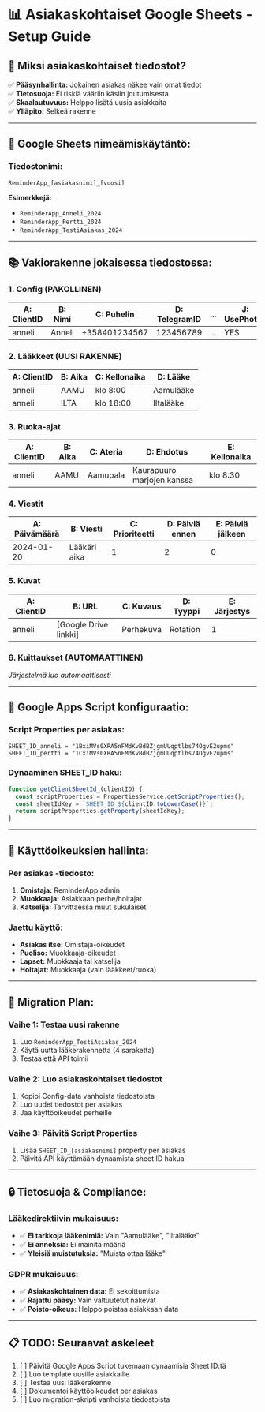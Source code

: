 # 📊 Asiakaskohtaiset Google Sheets - Setup Guide

## 🎯 **Miksi asiakaskohtaiset tiedostot?**

✅ **Pääsynhallinta:** Jokainen asiakas näkee vain omat tiedot  
✅ **Tietosuoja:** Ei riskiä vääriin käsiin joutumisesta  
✅ **Skaalautuvuus:** Helppo lisätä uusia asiakkaita  
✅ **Ylläpito:** Selkeä rakenne

---

## 📝 **Google Sheets nimeämiskäytäntö:**

### **Tiedostonimi:**
```
ReminderApp_[asiakasnimi]_[vuosi]
```

**Esimerkkejä:**
- `ReminderApp_Anneli_2024`
- `ReminderApp_Pertti_2024` 
- `ReminderApp_TestiAsiakas_2024`

---

## 📚 **Vakiorakenne jokaisessa tiedostossa:**

### **1. Config (PAKOLLINEN)**
| A: ClientID | B: Nimi | C: Puhelin | D: TelegramID | ... | J: UsePhotos |
|-------------|---------|------------|---------------|-----|--------------|
| anneli | Anneli | +358401234567 | 123456789 | ... | YES |

### **2. Lääkkeet (UUSI RAKENNE)**
| A: ClientID | B: Aika | C: Kellonaika | D: Lääke |
|-------------|---------|---------------|----------|
| anneli | AAMU | klo 8:00 | Aamulääke |
| anneli | ILTA | klo 18:00 | Iltalääke |

### **3. Ruoka-ajat**
| A: ClientID | B: Aika | C: Ateria | D: Ehdotus | E: Kellonaika |
|-------------|---------|-----------|------------|---------------|
| anneli | AAMU | Aamupala | Kaurapuuro marjojen kanssa | klo 8:30 |

### **4. Viestit**
| A: Päivämäärä | B: Viesti | C: Prioriteetti | D: Päiviä ennen | E: Päiviä jälkeen |
|---------------|-----------|-----------------|-----------------|-------------------|
| 2024-01-20 | Lääkäri aika | 1 | 2 | 0 |

### **5. Kuvat**
| A: ClientID | B: URL | C: Kuvaus | D: Tyyppi | E: Järjestys |
|-------------|--------|-----------|-----------|--------------|
| anneli | [Google Drive linkki] | Perhekuva | Rotation | 1 |

### **6. Kuittaukset (AUTOMAATTINEN)**
*Järjestelmä luo automaattisesti*

---

## 🔗 **Google Apps Script konfiguraatio:**

### **Script Properties per asiakas:**
```
SHEET_ID_anneli = "1BxiMVs0XRA5nFMdKvBdBZjgmUUqptlbs74OgvE2upms"
SHEET_ID_pertti = "1CxiMVs0XRA5nFMdKvBdBZjgmUUqptlbs74OgvE2upms"
```

### **Dynaaminen SHEET_ID haku:**
```javascript
function getClientSheetId_(clientID) {
  const scriptProperties = PropertiesService.getScriptProperties();
  const sheetIdKey = `SHEET_ID_${clientID.toLowerCase()}`;
  return scriptProperties.getProperty(sheetIdKey);
}
```

---

## 👥 **Käyttöoikeuksien hallinta:**

### **Per asiakas -tiedosto:**
1. **Omistaja:** ReminderApp admin
2. **Muokkaaja:** Asiakkaan perhe/hoitajat  
3. **Katselija:** Tarvittaessa muut sukulaiset

### **Jaettu käyttö:**
- **Asiakas itse:** Omistaja-oikeudet
- **Puoliso:** Muokkaaja-oikeudet
- **Lapset:** Muokkaaja tai katselija
- **Hoitajat:** Muokkaaja (vain lääkkeet/ruoka)

---

## 🚀 **Migration Plan:**

### **Vaihe 1: Testaa uusi rakenne**
1. Luo `ReminderApp_TestiAsiakas_2024`
2. Käytä uutta lääkerakennetta (4 saraketta)
3. Testaa että API toimii

### **Vaihe 2: Luo asiakaskohtaiset tiedostot**
1. Kopioi Config-data vanhoista tiedostoista
2. Luo uudet tiedostot per asiakas
3. Jaa käyttöoikeudet perheille

### **Vaihe 3: Päivitä Script Properties**
1. Lisää `SHEET_ID_[asiakasnimi]` property per asiakas
2. Päivitä API käyttämään dynaamista sheet ID hakua

---

## 🔒 **Tietosuoja & Compliance:**

### **Lääkedirektiivin mukaisuus:**
- ✅ **Ei tarkkoja lääkenimiä:** Vain "Aamulääke", "Iltalääke"
- ✅ **Ei annoksia:** Ei mainita määriä
- ✅ **Yleisiä muistutuksia:** "Muista ottaa lääke"

### **GDPR mukaisuus:**
- ✅ **Asiakaskohtainen data:** Ei sekoittumista
- ✅ **Rajattu pääsy:** Vain valtuutetut näkevät
- ✅ **Poisto-oikeus:** Helppo poistaa asiakkaan data

---

## 📋 **TODO: Seuraavat askeleet**

1. [ ] Päivitä Google Apps Script tukemaan dynaamisia Sheet ID:tä
2. [ ] Luo template uusille asiakkaille  
3. [ ] Testaa uusi lääkerakenne
4. [ ] Dokumentoi käyttöoikeudet per asiakas
5. [ ] Luo migration-skripti vanhoista tiedostoista